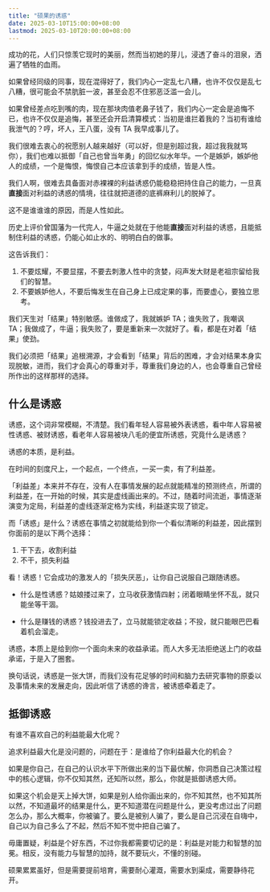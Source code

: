 ```yaml
---
title: "硕果的诱惑"
date: 2025-03-10T15:00:00+08:00
lastmod: 2025-03-10T20:00:00+08:00
---
```


成功的花，人们只惊羡它现时的美丽，然而当初她的芽儿，浸透了奋斗的泪泉，洒遍了牺牲的血雨。

<!--more-->

如果曾经同级的同事，现在混得好了，我们内心一定乱七八糟，也许不仅仅是乱七八糟，很可能会不禁肮脏一波，甚至会忍不住邪恶泛滥一会儿。

如果曾经差点吃到嘴的肉，现在那块肉值老鼻子钱了，我们内心一定会是追悔不已，也许不仅仅是追悔，甚至还会开启清算模式：当初是谁拦着我的？当初有谁给我泄气的？哼，坏人，王八蛋，没有 TA 我早成事儿了。

我们很难去衷心的祝愿别人越来越好（可以好，但是别超过我，超过我我就骂你），我们也难以抵御「自己也曾当年勇」的回忆似水年华。一个是嫉妒，嫉妒他人的成绩，一个是悔恨，悔恨自己本应该拿到手的成绩，皆是人性。

我们人啊，很难去具备面对赤裸裸的利益诱惑仍能稳稳把持住自己的能力，一旦真**直接**面对利益的诱惑的情境，往往就把道德的底裤麻利儿的脱掉了。

这不是谁谁谁的原因，而是人性如此。

历史上评价曾国藩为一代完人，牛逼之处就在于他能**直接**面对利益的诱惑，且能抵制住利益的诱惑，仍能心如止水的、明明白白的做事。

这告诉我们：

1. 不要炫耀，不要显摆，不要去刺激人性中的贪婪，闷声发大财是老祖宗留给我们的智慧。
2. 不要嫉妒他人，不要后悔发生在自己身上已成定果的事，而要虚心，要独立思考。

我们天生对「结果」特别敏感。谁做成了，我就嫉妒 TA；谁失败了，我嘲讽 TA；我做成了，牛逼；我失败了，要是重新来一次就好了。看，都是在对着「结果」使劲。

我们必须把「结果」追根溯源，才会看到「结果」背后的困难，才会对结果本身实现脱敏，进而，我们才会真心的尊重对手，尊重我们身边的人，也会尊重自己曾经所作出的这样那样的选择。

## 什么是诱惑

诱惑，这个词非常模糊，不清楚。我们看年轻人容易被外表诱惑，看中年人容易被性诱惑、被财诱惑，看老年人容易被块八毛的便宜所诱惑，究竟什么是诱惑？

诱惑的本质，是利益。

在时间的刻度尺上，一个起点，一个终点，一买一卖，有了利益差。

「利益差」本来并不存在，没有人在事情发展的起点就能精准的预测终点，所谓的利益差，在一开始的时候，其实是虚线画出来的。不过，随着时间流逝，事情逐渐演变为定局，利益差的虚线逐渐定格为实线，利益遂实现了锁定。

而「诱惑」是什么？诱惑在事情之初就能给到你一个看似清晰的利益差，因此摆到你面前的是以下两个选择：

1. 干下去，收割利益
2. 不干，损失利益

看！诱惑！它会成功的激发人的「损失厌恶」，让你自己说服自己跟随诱惑。

- 什么是性诱惑？姑娘搂过来了，立马收获激情四射；闭着眼睛坐怀不乱，就只能坐等干涸。

- 什么是赚钱的诱惑？钱投进去了，立马就能锁定收益；不投，就只能眼巴巴看着机会溜走。

诱惑，本质上是给到你一个面向未来的收益承诺。而人大多无法拒绝送上门的收益承诺，于是入了圈套。

换句话说，诱惑是一张大饼，而我们没有花足够的时间和脑力去研究事物的原委以及事情未来的发展走向，因此听信了诱惑的谗言，被诱惑牵着走了。

## 抵御诱惑

有谁不喜欢自己的利益能最大化呢？

追求利益最大化是没问题的，问题在于：是谁给了你利益最大化的机会？

如果是你自己，在自己的认识水平下所做出来的当下最优解，你洞悉自己决策过程中的核心逻辑，你不仅知其然，还知所以然，那么，你就是抵御诱惑大师。

如果这个机会是天上掉大饼，如果是别人给你画出来的，你不知其然，也不知其所以然，不知道最坏的结果是什么，更不知道潜在问题是什么，更没考虑过出了问题怎么办，那么大概率，你被骗了。要么是被别人骗了，要么是自己沉浸在自嗨中，自己以为自己多么了不起，然后不知不觉中把自己骗了。

毋庸置疑，利益是个好东西，不过你我都需要切记的是：利益是对能力和智慧的加冕。相反，没有能力与智慧的加持，就不要玩火，不懂的别碰。

硕果累累虽好，但是需要提前培育，需要耐心灌溉，需要水到渠成，需要静待花开。